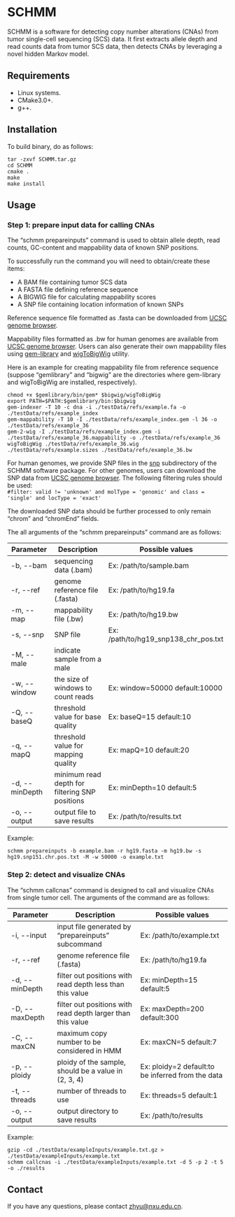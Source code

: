 # SCHMM

SCHMM is a software for detecting copy number alterations (CNAs) from tumor single-cell sequencing (SCS) data. It first extracts allele depth and read counts data 
from tumor SCS data, then detects CNAs by leveraging a novel hidden Markov model.

## Requirements

* Linux systems.
* CMake3.0+.
* g++.

## Installation

To build binary, do as follows:

```
tar -zxvf SCHMM.tar.gz
cd SCHMM
cmake .
make
make install
```

## Usage

### Step 1: prepare input data for calling CNAs

The “schmm prepareinputs” command is used to obtain allele depth, read counts, GC-content and mappability data of known SNP positions. 

To successfully run the command you will need to obtain/create these items:
* A BAM file containing tumor SCS data
* A FASTA file defining reference sequence
* A BIGWIG file for calculating mappability scores 
* A SNP file containing location information of known SNPs

Reference sequence file formatted as .fasta can be downloaded from [UCSC genome browser](http://hgdownload.soe.ucsc.edu/downloads.html).

Mappability files formatted as .bw for human genomes are available from [UCSC genome browser](http://hgdownload.soe.ucsc.edu/downloads.html). 
Users can also generate their own mappability files using [gem-library](https://sourceforge.net/projects/gemlibrary/files/gem-library/Binary%20pre-release%203/) and [wigToBigWig](http://hgdownload.soe.ucsc.edu/admin/exe/linux.x86_64/) utility.

Here is an example for creating mappability file from reference sequence 
(suppose “gemlibrary” and “bigwig” are the directories where gem-library and wigToBigWig are installed, respectively).
```
chmod +x $gemlibrary/bin/gem* $bigwig/wigToBigWig
export PATH=$PATH:$gemlibrary/bin:$bigwig
gem-indexer -T 10 -c dna -i ./testData/refs/example.fa -o ./testData/refs/example_index
gem-mappability -T 10 -I ./testData/refs/example_index.gem -l 36 -o ./testData/refs/example_36
gem-2-wig -I ./testData/refs/example_index.gem -i ./testData/refs/example_36.mappability -o ./testData/refs/example_36
wigToBigWig ./testData/refs/example_36.wig ./testData/refs/example.sizes ./testData/refs/example_36.bw
```

For human genomes, we provide SNP files in the [snp](testData/snps/) subdirectory of the SCHMM software package. 
For other genomes, users can download the SNP data from [UCSC genome browser](https://genome.ucsc.edu/cgi-bin/hgTables). The following filtering rules should be used:  
`#filter: valid != 'unknown' and molType = 'genomic' and class = 'single' and locType = 'exact'`

The downloaded SNP data should be further processed to only remain “chrom” and “chromEnd” fields.

The all arguments of the “schmm prepareinputs” command are as follows:

Parameter | Description | Possible values
---- | ----- | ------
-b, --bam | sequencing data (.bam) | Ex: /path/to/sample.bam  
-r, --ref | genome reference file (.fasta) | Ex: /path/to/hg19.fa
-m, --map | mappability file (.bw) | Ex: /path/to/hg19.bw
-s, --snp | SNP file | Ex: /path/to/hg19_snp138_chr_pos.txt
-M, --male | indicate sample from a male | 
-w, --window | the size of windows to count reads | Ex: window=50000  default:10000
-Q, --baseQ | threshold value for base quality | Ex: baseQ=15  default:10
-q, --mapQ | threshold value for mapping quality | Ex: mapQ=10  default:20
-d, --minDepth | minimum read depth for filtering SNP positions | Ex: minDepth=10  default:5
-o, --output | output file to save results | Ex: /path/to/results.txt

Example:
```
schmm prepareinputs -b example.bam -r hg19.fasta -m hg19.bw -s hg19.snp151.chr.pos.txt -M -w 50000 -o example.txt
```

### Step 2: detect and visualize CNAs

The “schmm callcnas” command is designed to call and visualize CNAs from single tumor cell. The arguments of the command are as follows:

Parameter | Description | Possible values
---- | ----- | ------
-i, --input | input file generated by “prepareinputs” subcommand | Ex: /path/to/example.txt  
-r, --ref | genome reference file (.fasta) | Ex: /path/to/hg19.fa
-d, --minDepth | filter out positions with read depth less than this value | Ex: minDepth=15  default:5
-D, --maxDepth | filter out positions with read depth larger than this value | Ex: maxDepth=200  default:300
-C, --maxCN | maximum copy number to be considered in HMM | Ex: maxCN=5  default:7
-p, --ploidy | ploidy of the sample, should be a value in (2, 3, 4) | Ex: ploidy=2  default:to be inferred from the data
-t, --threads | number of threads to use | Ex: threads=5  default:1
-o, --output | output directory to save results | Ex: /path/to/results

Example:

```
gzip -cd ./testData/exampleInputs/example.txt.gz > ./testData/exampleInputs/example.txt
schmm callcnas -i ./testData/exampleInputs/example.txt -d 5 -p 2 -t 5 -o ./results
```

## Contact

If you have any questions, please contact zhyu@nxu.edu.cn.